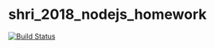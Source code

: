 # shri_2018_nodejs_homework

[![Build Status](https://travis-ci.org/konstantinov90/shri_2018_nodejs_homework.svg?branch=master)](https://travis-ci.org/konstantinov90/shri_2018_nodejs_homework)
